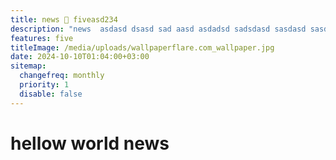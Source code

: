 ```yaml
---
title: news 🦖 fiveasd234
description: "news  asdasd dsasd sad aasd asdadsd sadsdasd sasdasd sasdasd "
features: five
titleImage: /media/uploads/wallpaperflare.com_wallpaper.jpg
date: 2024-10-10T01:04:00+03:00
sitemap:
  changefreq: monthly
  priority: 1
  disable: false
---
```


# hellow world news
